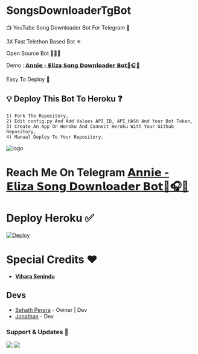 # SongsDownloaderTgBot

📺 YouTube Song Downloader Bot For Telegram 🔮

3X Fast Telethon Based Bot ⚜

Open Source Bot 👨🏻‍💻

Demo : [𝗔𝗻𝗻𝗶𝗲 - 𝗘𝗹𝗶𝘇𝗮 𝗦𝗼𝗻𝗴 𝗗𝗼𝘄𝗻𝗹𝗼𝗮𝗱𝗲𝗿 𝗕𝗼𝘁🌈🎧🌟](https:t.me/AnnieElizaSongDT_Bot)

Easy To Deploy 🤗

## 💡 Deploy This Bot To Heroku ❓️
```
1) Fork The Repository,
2) Edit config.py And Add Values API_ID, API_HASH And Your Bot Token,
3) Create An App On Heroku And Connect Heroku With Your Github Repository, 
4) Manual Deploy To Your Repository. 
```
![logo](https://telegra.ph/file/9d337b3414bbf8e39ba79.jpg)
# Reach Me On Telegram [𝗔𝗻𝗻𝗶𝗲 - 𝗘𝗹𝗶𝘇𝗮 𝗦𝗼𝗻𝗴 𝗗𝗼𝘄𝗻𝗹𝗼𝗮𝗱𝗲𝗿 𝗕𝗼𝘁🌈🎧🌟](https:t.me/AnnieElizaSongDT_Bot)


# Deploy Heroku ✅

[![Deploy](https://www.herokucdn.com/deploy/button.svg)](https://heroku.com/deploy?template=https://github.com/PereraSehath/SongDownloaderTgBot/tree/main)



# Special Credits ❤

- **[Vihara Senindu](https://github.com/viharasenindu)**

## Devs

- [Sehath Perera](https://github.com/PereraSehath) - Owner | Dev
- [Jonathan](https://Github.com/DarkSkull93) -  Dev

### Support & Updates 🎑
<a href="https://t.me/ElizaSupporters"><img src="https://img.shields.io/badge/Join-Group%20Support-blue.svg?style=for-the-badge&logo=Telegram"></a> <a href="https://t.me/Updates_of_ElizaBot"><img src="https://img.shields.io/badge/Join-Updates%20Channel-blue.svg?style=for-the-badge&logo=Telegram"></a>


